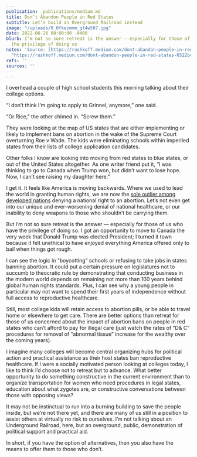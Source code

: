 ```yaml
---
publication: _publications/medium.md
title: Don’t Abandon People in Red States
subtitle: Let’s build an Overground Railroad instead
image: "/uploads/0_0fkezmmm_gt4w507.jpg"
date: 2022-06-26 00:00:00 -0400
blurb: I’m not so sure retreat is the answer — especially for those of us who have
  the privilege of doing so
notes: 'Source: [https://rushkoff.medium.com/dont-abandon-people-in-red-states-6522b42fbdc7](https://rushkoff.medium.com/dont-abandon-people-in-red-states-6522b42fbdc7
  "https://rushkoff.medium.com/dont-abandon-people-in-red-states-6522b42fbdc7")'
refs: ''
sources: ''

---
```

I overhead a couple of high school students this morning talking about their college options.

“I don’t think I’m going to apply to Grinnel, anymore,” one said.

“Or Rice,” the other chimed in. “Screw them.”

They were looking at the map of US states that are either implementing or likely to implement bans on abortion in the wake of the Supreme Court overturning Roe v Wade. The kids were eliminating schools within imperiled states from their lists of college application candidates.

Other folks I know are looking into moving from red states to blue states, or out of the United States altogether. As one writer friend put it, “I was thinking to go to Canada when Trump won, but didn’t want to lose hope. Now, I can’t see raising my daughter here.”

I get it. It feels like America is moving backwards. Where we used to lead the world in granting human rights, we are now the [sole outlier among developed nations](https://www.politifact.com/factchecks/2022/jun/24/joe-biden/roe-reversal-ending-national-access-abortion-makes/) denying a national right to an abortion. Let’s not even get into our unique and ever-worsening denial of national healthcare, or our inability to deny weapons to those who shouldn’t be carrying them.

But I’m not so sure retreat is the answer — especially for those of us who have the privilege of doing so. I got an opportunity to move to Canada the very week that Donald Trump was elected President; I turned it town because it felt unethical to have enjoyed everything America offered only to bail when things got rough.

I can see the logic in “boycotting” schools or refusing to take jobs in states banning abortion. It could put a certain pressure on legislatures not to succumb to theocratic rule by demonstrating that conducting business in the modern world depends on remaining not more than 100 years behind global human rights standards. Plus, I can see why a young people in particular may not want to spend their first years of independence without full access to reproductive healthcare.

Still, most college kids will retain access to abortion pills, or be able to travel home or elsewhere to get care. There are better options than retreat for those of us concerned about the impact of abortion bans on people in red states who can’t afford to pay for illegal care (just watch the rates of “D& C” procedures for removal of “abnormal tissue” increase for the wealthy over the coming years).

I imagine many colleges will become central organizing hubs for political action and practical assistance as their host states ban reproductive healthcare. If I were a socially motivated person looking at colleges today, I like to think I’d choose not to retreat but to advance. What better opportunity to do something constructive in the current environment than to organize transportation for women who need procedures in legal states, education about what zygotes are, or constructive conversations between those with opposing views?

It may not be instinctual to run into a burning building to save the people inside, but we’re not there yet, and there are many of us still in a position to assist others at virtually no risk to ourselves. I’m not talking about an Underground Railroad, here, but an overground, public, demonstration of political support and practical aid.

In short, if you have the option of alternatives, then you also have the means to offer them to those who don’t.